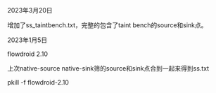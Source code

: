2023年3月20日

增加了ss_taintbench.txt，完整的包含了taint bench的source和sink点。

2023年1月5日

flowdroid 2.10

上次native-source native-sink筛的source和sink点合到一起来得到ss.txt

pkill -f flowdroid-2.10